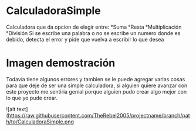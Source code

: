 # CalculadoraSimple
Calculadora que da opcion de elegir entre:
°Suma
°Resta
°Multiplicación
°División
Si se escribe una palabra o no se escribe un numero donde es debido,
detecta el error y pide que vuelva a escribir lo que desea

# Imagen demostración
Todavía tiene algunos errores y tambien se le puede agregar varias cosas para que deje de ser una simple calculadora, si alguien quiere avanzar con este proyecto me sentiria genial porque alguien pudo crear algo mejor con lo que yo pude crear.

![alt text](https://raw.githubusercontent.com/TheRebel2005/projectname/branch/path/to/CalculadoraSimple.png
